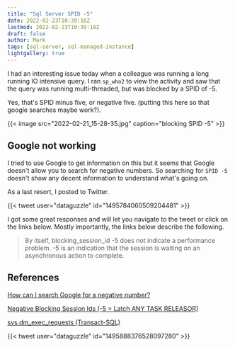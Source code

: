 ```yaml
---
title: "Sql Server SPID -5"
date: 2022-02-23T10:39:18Z
lastmod: 2022-02-23T10:39:18Z
draft: false
author: Mark
tags: [sql-server, sql-managed-instance]
lightgallery: true
---
```

I had an interesting issue today when a colleague was running a long running IO intensive query. I ran `sp_who2` to view the activity and saw that the query was running multi-threaded, but was blocked by a SPID of -5.

Yes, that's SPID minus five, or negative five. (putting this here so that google searches maybe work?).

{{< image src="2022-02-21_15-28-35.jpg" caption="blocking SPID -5" >}}

## Google not working

I tried to use Google to get information on this but it seems that Google doesn't allow you to search for negative numbers. So searching for `SPID -5` doesn't show any decent information to understand what's going on.

As a last resort, I posted to Twitter.

{{< tweet user="dataguzzle" id="1495784060509204481" >}}

I got some great responses and will let you navigate to the tweet or click on the links below. Mostly importantly, the links below describe the following.

> By itself, blocking_session_id -5 does not indicate a performance problem. -5 is an indication that the session is waiting on an asynchronous action to complete.

## References

[How can I search Google for a negative number?](https://webapps.stackexchange.com/questions/50092/how-can-i-search-google-for-a-negative-number)

[Negative Blocking Session Ids (-5 = Latch ANY TASK RELEASOR)](https://bobsql.com/negative-blocking-session-ids-5-latch-any-task-releasor/)

[sys.dm_exec_requests (Transact-SQL)](https://docs.microsoft.com/en-us/sql/relational-databases/system-dynamic-management-views/sys-dm-exec-requests-transact-sql)

{{< tweet user="dataguzzle" id="1495888376528097280" >}}
